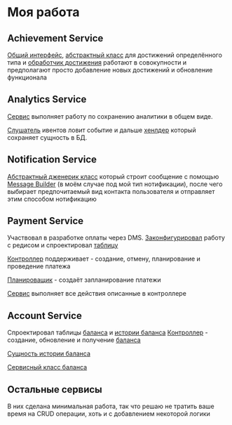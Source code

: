 # Моя работа
## Achievement Service
[Общий интерфейс](https://github.com/Dlakares/achievement_service/blob/medusa-master/src/main/java/faang/school/achievement/service/handler/EventHandler.java), [абстрактный класс](https://github.com/Dlakares/achievement_service/blob/medusa-master/src/main/java/faang/school/achievement/service/handler/invitation/StageInvitationAchievement.java) для достижений определённого типа и [обработчик достижения](https://github.com/Dlakares/achievement_service/blob/medusa-master/src/main/java/faang/school/achievement/service/handler/invitation/OrganizerAchievementHandler.java) работают в совокупности и предполагают просто добавление новых достижений и обновление функционала
## Analytics Service

[Сервис](https://github.com/Dlakares/analytics_service/blob/medusa-master/src/main/java/faang/school/analytics/service/AnalyticsEventService.java) выполняет работу по сохранению аналитики в общем виде.

[Слушатель](https://github.com/Dlakares/analytics_service/blob/medusa-master/src/main/java/faang/school/analytics/messaging/FundRaisedEventListener.java) ивентов ловит событие и дальше [хенлдер](https://github.com/Dlakares/analytics_service/blob/medusa-master/src/main/java/faang/school/analytics/service/FundRaisedEventHandler.java) который сохраняет сущность в БД.

## Notification Service
[Абстрактный дженерик класс](https://github.com/Dlakares/notification_service/blob/medusa-master/src/main/java/faang/school/notificationservice/notification/NotificationSender.java) который строит сообщение с помощью [Message Builder](https://github.com/Dlakares/notification_service/blob/medusa-master/src/main/java/faang/school/notificationservice/service/SkillOfferedMessageBuilder.java) (в моём случае под мой тип нотификации), после чего выбирает предпочитаемый вид контакта пользователя и отправляет этим способом нотификацию

## Payment Service
Участвовал в разработке оплаты через DMS.
[Законфигурировал](https://github.com/Dlakares/payment_service/blob/medusa-master/src/main/java/faang/school/paymentservice/config/RedisConfig.java) работу с редисом и спроектировал [таблицу](https://github.com/Dlakares/payment_service/blob/medusa-master/src/main/resources/db/changelog/changeset/V001__payment-service_payment-table.sql)

[Контроллер](https://github.com/Dlakares/payment_service/blob/medusa-master/src/main/java/faang/school/paymentservice/controller/PaymentController.java) поддерживает - создание, отмену, планирование и проведение платежа

[Планироващик](https://github.com/Dlakares/payment_service/blob/medusa-master/src/main/java/faang/school/paymentservice/scheduling/payment/PaymentScheduler.java) - создаёт запланирование платежи

[Сервис](https://github.com/Dlakares/payment_service/blob/medusa-master/src/main/java/faang/school/paymentservice/service/payment/PaymentService.java) выполняет все действия описанные в контроллере


## Account Service
Спроектировал таблицы [баланса](https://github.com/Dlakares/account_service/blob/medusa-master/src/main/resources/db/changelog/changeset/V004__account-service_balance-table.sql) и [истории баланса](https://github.com/Dlakares/account_service/blob/medusa-master/src/main/resources/db/changelog/changeset/V005__account-service_balances_history-table.sql)
[Контроллер](https://github.com/Dlakares/account_service/blob/medusa-master/src/main/java/faang/school/accountservice/controller/BalanceController.java) - создание, обновление и получение [баланса](https://github.com/Dlakares/account_service/blob/medusa-master/src/main/java/faang/school/accountservice/model/Balance.java)

[Сущность истории баланса](https://github.com/Dlakares/account_service/blob/medusa-master/src/main/java/faang/school/accountservice/model/BalanceHistory.java)

[Сервисный класс баланса](https://github.com/Dlakares/account_service/blob/medusa-master/src/main/java/faang/school/accountservice/service/balance/BalanceService.java)

## Остальные сервисы
В них сделана минимальная работа, так что решаю не тратить ваше время на CRUD операции, хоть и с добавлением некоторой логики
